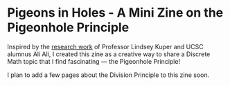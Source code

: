 # Pigeons in Holes - A Mini Zine on the Pigeonhole Principle
Inspired by the [research work](https://decomposition.al/zines/communicating-chorrectly-zine.pdf) of Professor Lindsey Kuper and UCSC alumnus Ali Ali, I created this zine as a creative way to share a Discrete Math topic that I find fascinating — the Pigeonhole Principle!

I plan to add a few pages about the Division Principle to this zine soon.
